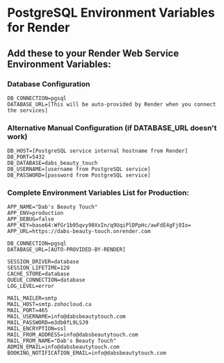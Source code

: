 # PostgreSQL Environment Variables for Render

## Add these to your Render Web Service Environment Variables:

### Database Configuration
```
DB_CONNECTION=pgsql
DATABASE_URL=[This will be auto-provided by Render when you connect the services]
```

### Alternative Manual Configuration (if DATABASE_URL doesn't work)
```
DB_HOST=[PostgreSQL service internal hostname from Render]
DB_PORT=5432
DB_DATABASE=dabs_beauty_touch
DB_USERNAME=[username from PostgreSQL service]
DB_PASSWORD=[password from PostgreSQL service]
```

### Complete Environment Variables List for Production:
```
APP_NAME="Dab's Beauty Touch"
APP_ENV=production
APP_DEBUG=false
APP_KEY=base64:WfGr1b95qvy90XxIn/q9UqiPlDPpHc/awFdE4gFj0Io=
APP_URL=https://dabs-beauty-touch.onrender.com

DB_CONNECTION=pgsql
DATABASE_URL=[AUTO-PROVIDED-BY-RENDER]

SESSION_DRIVER=database
SESSION_LIFETIME=120
CACHE_STORE=database
QUEUE_CONNECTION=database
LOG_LEVEL=error

MAIL_MAILER=smtp
MAIL_HOST=smtp.zohocloud.ca
MAIL_PORT=465
MAIL_USERNAME=info@dabsbeautytouch.com
MAIL_PASSWORD=m3db0fL9LSJ9
MAIL_ENCRYPTION=ssl
MAIL_FROM_ADDRESS=info@dabsbeautytouch.com
MAIL_FROM_NAME="Dab's Beauty Touch"
ADMIN_EMAIL=info@dabsbeautytouch.com
BOOKING_NOTIFICATION_EMAIL=info@dabsbeautytouch.com
```
